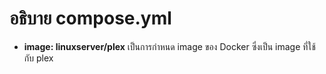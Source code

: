 # อธิบาย compose.yml

- **image: linuxserver/plex** เป็นการกำหนด image ของ Docker ซึ่งเป็น image ที่ใช้กับ plex
